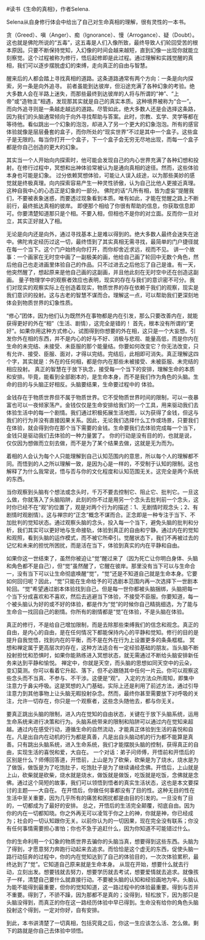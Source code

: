 #读书《生命的真相》，作者Selena.

Selena从自身修行体会中给出了自己对生命真相的理解，很有灵性的一本书。

贪（Greed）、嗔（Anger）、痴（Ignorance）、慢（Arrogance）、疑（Doubt）。这也就是佛陀所说的“五毒”，这五毒是人们入像所致，最终导致人们轮回受苦的根本原因。只要不断保持觉知，入幻像的时间会越来越短，直到幻像一出现你就能立刻察觉。这个过程被称为修行，悟后起修即是此过程。通过理解和实践觉醒的真相，我们可以逐步摆脱虚幻的束缚，走向真正的自由与智慧。

醒来后的人都会踏上寻找真相的道路。这条道路通常有两个方向：一条是向内探索，另一条是向外追寻。
前者虽能到达彼岸，但沿途充满了各种幻象的考验。绝大多数人会在半路上迷失，而那些最终到达彼岸的人将与所谓的“神”、“上帝”或“造物主”相遇，发现那其实就是自己的真实本质。这种境界被称为“合一”。
而向外追寻则是一条越走越远的道路。尽管如此，绝大多数人还是会选择这条路，因为我们的头脑通常倾向于向外寻找帮助与答案。此时，宗教、玄学、灵学等都在等待他。看似跳出一个幻象的泡泡，却进入了另一个更大的幻象泡泡。所有的感官体验就像是层层叠套的盒子，而你所处的“现实世界”不过是其中一个盒子。这些盒子是无限的。每当你打开一个盒子，下一个盒子会无穷无尽地出现，而每一个盒子都是你自己创造的更大的幻象。

其实当一个人开始向内探索时，他可能会发现自己的内心世界充满了各种幻想和投射。在修行过程中，冥想和出神体验常被认为是通向真相的途径。然而，这些体验本身也可能是幻象。
过分依赖冥想体验，可能让人误入歧途，以为那些美妙的感觉就是终极真理。向内探索容易产生一种灵性骄傲，认为自己比他人更接近真理。这种自我中心的心态正是幻象的一部分。
佛陀的话“凡所有相，皆为虚妄”提醒我们，不要被表象迷惑，而要透过现象看到本质。唯有如此，才能在觉醒之路上不断前行，最终抵达真相的彼岸。
即便那个相给了你很有帮助的信息，你获取信息即可。你要清楚知道那只是个相。不要入相，但相也不是你的对立面。反而你一旦对立，其实正好就入了相。

无论是向内还是向外，通过寻找基本上是难以得到的。绝大多数人最终会迷失在途中。佛陀肯定经历过这一切，最终悟到了其实真相无需寻找，最简单的门户捷径就在每一个当下。这个门户始终向你打开，而你却舍近求远，视而不见。
讲一个故事：一个画家在无时空中画了一副极美的画，他给自己画了轮回中无数个角色，然后他自己也走进画里体验自己的作品。只不过进去之后他忘了自己是谁。有一天，他突然醒了，想起原来是他自己画的这副画，并且他此刻在无时空中还在创造这副画。
量子物理学中的观察者效应也表明，现实的存在与我们的意识密不可分。我们对现实的观察实际上在创造着现实，物质世界的存在依赖于我们的观察，现实是我们意识的投射。这与古老的智慧不谋而合。理解这一点，可以帮助我们更深刻地体会到物质世界的幻象性质。


“修心”团体，因为他们认为既然外在事物都是内在引发，那么只要改善内在，就能获得更好的外在“相”（生活、剧情），这完全是错的！
首先，根本没有所谓的“更好”。如果你用这种方式修心，试图得到你想要的外在相，这只是一个大妄想。引发你外在相的东西，并不是内心的好与不好、消极与悲观、能量高低，而是你内在生命的未完结、未接受、未臣服的那个能量结。你要如何改变它？你无法改变，只有允许、接受、臣服、面对，才得以完结。完结后，此相即可消失。真正理解这四个字，其实就是：外在的任何相，都是你内在那些未被接受、未被臣服、未完结的相应投射。
真正的智慧在于放下执念，接受每一个当下的安排，理解生命的本质和安排。毕竟，能看到全部剧本的，是生命本身，而不是我们作为角色的头脑。生命的目的与头脑正好相反。头脑要结果，生命要过程中的
体验。

金钱存在于物质世界但不属于物质世界。它不受物质世界时间的限制，可以一夜暴富也可以一夜倾家荡产。金钱仅仅是生命安排给我们的一个工具，用来驱动我们去体验生活中的每一个剧情。我们通过积极拓展生活地图，以为获得了金钱，但这与我们的行为并没有直接因果关系。因此，无论我们选择什么工作或场景，只要我们在体验，就会得到你在那个当下需要的金钱。生命要我们去体验完成每一个当下，金钱只是驱动我们去体验的一种力量罢了。
你的行动是没有目的的，也就是说，仅仅因为想做而立刻去做，而不是为了某个结果去做，这就是无为而为。

着相的人会认为每个人只能理解到自己认知范围内的意思，所以每个人的理解都不同。而悟到的人之所以理解一致，是因为心是一样的，不受制于认知的限制。这也解释了为什么我常说，悟与否与你的文化程度和认知范围无关。这完全是两个系统的东西。

当你观察到头脑有个想法或念头时，千万不要去控制它、阻止它、批判它。一旦这么做，你就落入了头脑陷阱，此刻的你不过是用另一个念头去批判前一个念头，这时你已经不在“观”的位置了，观是对两个行为的描述：1、无剧情时观念头；2、有剧情时观剧情）。这与禅宗的“正念”概念不谋而合。正念即是一种专注于当下、不加批判的觉知状态。通过观察头脑的念头，投入每一个当下，避免头脑的批判和分析，我们其实可以更好地与生命接轨，体验到真正的自由和宁静。通过内在的觉知和观照，看到头脑的运作模式，而不被它所牵引。觉醒状态下，我们不再被过去的记忆和未来的担忧所困扰，而是活在当下，体验到真实的内在平静和自由。


如果你这一世结束了，虽然你被迫让“觉”醒过来了（因为死亡让你明白身体、头脑和角色都不是自己），但“觉”虽然醒了，它醒在彼岸。那里没有当下可以与生命合一，没有当下可以让生命彻底唤醒“觉”，“觉”还是不知道自己就是生命本身。它要如何回归呢？因此，“觉”只能在生命给予的可选剧本范围内再一次选择下一世剧本轮回。“觉”希望通过剧本体验找到自己。但是每一世你都被头脑捆绑，头脑把每一个当下分成喜欢和不喜欢，然后去逃避当下体验，不接受不臣服。你要知道，每一个被头脑认为好的或不好的体验，都是作为“觉”的时候你自己精挑细选，为了能与生命合一找回自己的剧情。你所有的剧情都是“觉”在体验，不是头脑在体验。

真正的修行，不是给自己增加限制，而是去除那些束缚我们的信念和观念。真正的自由，是内心的自由，是在任何情况下都能保持内心的平静和觉知。修行的目的是提升自我觉悟，找到内在的平衡，而不是在外在行为上设置更多的条条框框。
冥想和禅定属于更高层次的存在，这种方法适合有一定经验基础的朋友。当头脑不断投射担忧和恐惧时，如果你能熟练进入冥想状态，就无需通过不断给头脑安排新任务来达到平静和愉悦。
禅定中，你就是天空，而头脑的思想如同天空中的云朵，变幻莫测。你可以看着它升起、落下，但不必跟随其中任何一片云。你可以观察这些念头而不当真、不参与、不干涉。这便是“观”。
入定的方法众所周知，即集中注意力于鼻尖呼吸。这是冥想的入门基础，实际上还是利用了前述方法，通过引导注意力到其他事物上让头脑无暇投射杂念。然而，最终你甚至需要放下对呼吸的关注，允许一切存在，你只是一个观察者，这些念头随他去，都与你无关。

要真正跳出头脑的限制，进入内在觉知的自由状态，关键在于放下头脑系统，运用生命系统来进行决策和行为。头脑系统带来的限制和陷阱可以通过内在觉知来超越。通过内在感受行动，遵循生命的自然流动，才能真正体验到生活的喜悦和自在。凡是出自内在动机的行为都是真善，凡是出自头脑动机的行为都不能算是真善。只有跳出头脑系统，进入生命系统，我们才能摆脱头脑的控制，获得真正的自由，实现生活的喜悦和爱，大自在。
一个对话：弟子问师傅，开悟前和开悟后的区别是什么？师傅回答道，开悟前，上山是为了砍柴，砍柴是为了烧水，烧水是为了做饭，做饭是为了吃饱肚子，吃饱肚子是为了继续诵经念佛。开悟后，上山就是上山，砍柴就是砍柴，烧水就是烧水，做饭就是做饭，吃饭就是吃饭，念佛就是念佛。通过这个简短的故事，我们可以领悟到悟者的真实生活状态，这也是本文要探讨的主题——大自在。
在开悟后，你做任何事都没有了目的性。这种无目的性在生活中至关重要，因为几乎所有的痛苦和困扰都是由目的引发的。一旦没有了目的，一切都成为了最好的安排。
总之，开悟后的生活完全颠覆，彻底自由。因为你的内在一切都知晓。你之外再无可以凌驾于你之上的神，你就是神，你已经成为；社会的一切认知跟你无关。以前你认为的一切因果，现在完全没有联系；你没有任何事情需要担心害怕；你也不急于追赶什么，因为你知道不可能错过什么。

你的生命利用一个幻象的物质世界去骗你的头脑当真，想要得到这些东西。头脑为了得到，才愿意努力奔跑行动起来去追求。而恰恰是这个虚无的东西，促使头脑一路行动狂奔的过程中，你的内在觉知达到了自己的体验目的，一次次体验累积，最终达到了“觉”。它知道自己原来就是生命本身。
从现在开始，想要什么就去行动，立刻出发。想要钱就去努力，想要学历就去考试，想要爱情就去追求。就像孩子一样，清楚自己要什么就直接行动。不要被头脑的认知和经验画地为牢。头脑认为能不能得到最重要，但你的觉知知道，这一路过程中的体验最重要。得到与否并不重要。得到了，不骄不躁，因为那都不是真的；没得到，轻松放下，因为那只是头脑没得到，而真正的你在这一路经历体验中早已得到。生命没有给你的角色头脑投射这个得到，一定对你好，自有安排。

到此，本书讲清楚了一切真相，包括究竟之后，你这一生应该怎么活、怎么做。剩下的路就是你自己去体验中领悟。
